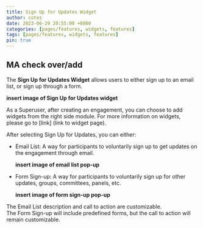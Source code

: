 ```yaml
---
title: Sign Up for Updates Widget
author: cotes
date: 2023-06-29 20:55:00 +0800
categories: [pages/features, widgets, features]
tags: [pages/features, widgets, features]
pin: true
---
```


## MA check over/add  

The **Sign Up for Updates Widget** allows users to either sign up to an email list, or sign up through a form.

  **insert image of Sign Up for Updates widget**  

As a Superuser, after creating an engagement, you can choose to add widgets from the right side module. For more information on widgets, please go to [link] (link to widget page).  

After selecting Sign Up for Updates, you can either:
  
- Email List: A way for participants to voluntarily sign up to get updates on the engagement through email.

  **insert image of email list pop-up**
  
- Form Sign-up: A way for participants to voluntarily sign up for other updates, groups, committees, panels, etc.

  **insert image of form sign-up pop-up**

The Email List description and call to action are customizable.  
The Form Sign-up will include predefined forms, but the call to action will remain customizable.  
  

